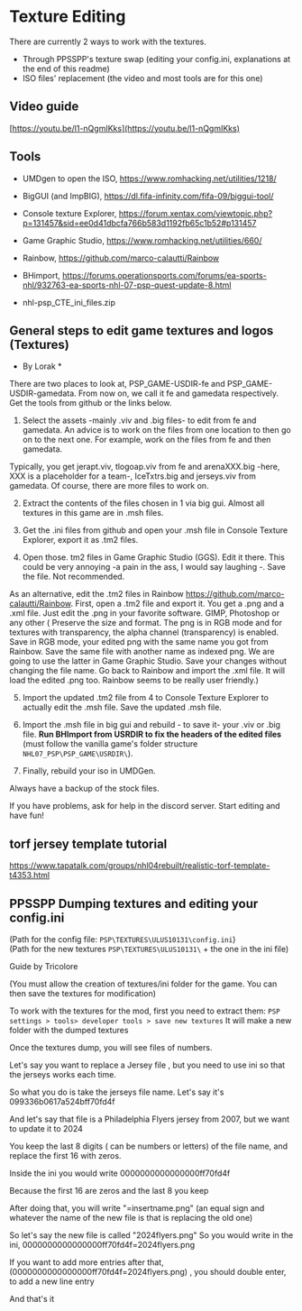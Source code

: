 # Texture Editing

There are currently 2 ways to work with the textures.
- Through PPSSPP's texture swap (editing your config.ini, explanations at the end of this readme)
- ISO files' replacement (the video and most tools are for this one)

## Video guide

[https://youtu.be/l1-nQgmIKks](https://youtu.be/l1-nQgmIKks)

## Tools 

- UMDgen to open the ISO, https://www.romhacking.net/utilities/1218/

- BigGUI (and ImpBIG), https://dl.fifa-infinity.com/fifa-09/biggui-tool/

- Console texture Explorer, https://forum.xentax.com/viewtopic.php?p=131457&sid=ee0d41dbcfa766b583d1192fb65c1b52#p131457

- Game Graphic Studio, https://www.romhacking.net/utilities/660/

- Rainbow, https://github.com/marco-calautti/Rainbow

- BHimport, https://forums.operationsports.com/forums/ea-sports-nhl/932763-ea-sports-nhl-07-psp-quest-update-8.html

- nhl-psp_CTE_ini_files.zip

## General steps to edit game textures and logos (Textures)

* By Lorak *

There are two places to look at, PSP_GAME-USDIR-fe and PSP_GAME-USDIR-gamedata. From now on, we call it fe and gamedata respectively. Get the tools from github or the links below.

1) Select the assets -mainly .viv and .big files- to edit from fe and gamedata. An advice is to work on the files from one location to then go on to the next one. For example, work on the files from fe and then gamedata. 

Typically, you get jerapt.viv, tlogoap.viv from fe and arenaXXX.big -here, XXX is a placeholder for a team-, IceTxtrs.big and jerseys.viv from gamedata. Of course, there are more files to work on.

2) Extract the contents of the files chosen in 1 via big gui. Almost all textures in this game are in .msh files.

3) Get the .ini files from github and open your .msh file in Console Texture Explorer, export it as .tm2 files. 

4) Open those. tm2 files in Game Graphic Studio (GGS). Edit it there. This could be very annoying -a pain in the ass, I would say laughing -. Save the file. Not recommended.

As an alternative, edit the .tm2 files in Rainbow https://github.com/marco-calautti/Rainbow. First, open a .tm2 file and export it. You get a .png and a .xml file. Just edit the .png in your favorite software. GIMP, Photoshop or any other ( 
Preserve the size and format. The png is in RGB mode and for textures with transparency, the alpha channel (transparency) is enabled. Save in RGB mode, your edited png with the same name you got from Rainbow. Save the same file with another name as indexed png. We are going to use the latter in Game Graphic Studio.
Save your changes without changing the file name. Go back to Rainbow and import the .xml file. It will load the edited .png too.  Rainbow seems to be really user friendly.)

5) Import the updated .tm2 file from 4 to Console Texture Explorer to actually edit the .msh file. Save the updated .msh file.

6) Import the .msh file in big gui and rebuild - to save it- your .viv or .big file. **Run BHImport from USRDIR to fix the headers of the edited files** (must follow the vanilla game's folder structure `NHL07_PSP\PSP_GAME\USRDIR\`).

7) Finally, rebuild your iso in UMDGen.

 Always have a backup of the stock files.

If you have problems, ask for help in the discord server.
Start editing and have fun!

## torf jersey template tutorial
https://www.tapatalk.com/groups/nhl04rebuilt/realistic-torf-template-t4353.html

## PPSSPP Dumping textures and editing your config.ini
(Path for the config file: `PSP\TEXTURES\ULUS10131\config.ini`)\
(Path for the new textures `PSP\TEXTURES\ULUS10131\` + the one in the ini file)

Guide by Tricolore

(You must allow the creation of textures/ini folder for the game.  You can then save the textures for modification)

To work with the textures for the mod, first you need to extract them:
`PSP settings > tools> developer tools > save new textures`
It will make a new folder with the dumped textures

Once the textures dump, you will see files of numbers. 

Let's say you want to replace a Jersey file , but you need to use ini so that the jerseys works each time.

So what you do is take the jerseys file name. Let's say it's 099336b0617a524bff70fd4f

And let's say that file is a Philadelphia Flyers jersey from 2007, but we want to update it to 2024

You keep the last 8 digits ( can be numbers or letters) of the file name, and replace the first 16 with zeros. 

Inside the ini you would write 0000000000000000ff70fd4f

Because the first 16 are zeros and the last 8 you keep

After doing that, you will write "=insertname.png" (an equal sign and whatever the name of the new file is that is replacing the old one)

So let's say the new file is called "2024flyers.png"
So you would write in the ini, 0000000000000000ff70fd4f=2024flyers.png

If you want to add more entries after that, (0000000000000000ff70fd4f=2024flyers.png) , you should double enter, to add a new line entry

And that's it
